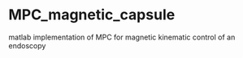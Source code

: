# MPC_magnetic_capsule

matlab implementation of MPC for magnetic kinematic control of an endoscopy
